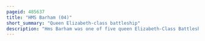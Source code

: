 ```yaml
---
pageid: 485637
title: "HMS Barham (04)"
short_summary: "Queen Elizabeth-class battleship"
description: "Hms Barham was one of five queen Elizabeth-Class Battleships built for the Royal Navy in the early 1910s. Completed in 1915, she was often used as a Flagship and participated in the Battle of Jutland during the First World War as Part of the Grand Fleet. Her Service generally consisted of routine Patrols and Training in the north Sea for the Rest of the War with the Exception of the inconclusive Action of 19 August 1916."
---
```

